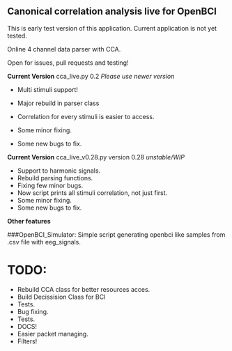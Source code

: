 ## Canonical correlation analysis live for OpenBCI ##

This is early test version of this application. Current application is not yet tested.

Online 4 channel data parser with CCA.

Open for issues, pull requests and testing!

**Current Version** cca_live.py 0.2 *Please use newer version*

- Multi stimuli support!

- Major rebuild in parser class
- Correlation for every stimuli is easier to access.
- Some minor fixing.
- Some new bugs to fix.

**Current Version**  cca_live_v0.28.py version 0.28 *unstable/WIP*

- Support to harmonic signals.
- Rebuild parsing functions.
- Fixing few minor bugs.
- Now script prints all stimuli correlation, not just first.
- Some minor fixing.
- Some new bugs to fix.

**Other features**

###OpenBCI_Simulator:
Simple script generating openbci like samples from .csv file with eeg_signals.

# TODO:

- Rebuild CCA class for better resources acces.
- Build Decissision Class for BCI
- Tests.
- Bug fixing.
- Tests.
- DOCS!
- Easier packet managing.
- Filters!
